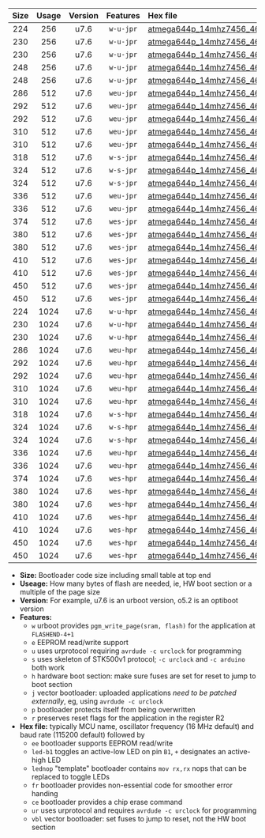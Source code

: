 |Size|Usage|Version|Features|Hex file|
|:-:|:-:|:-:|:-:|:--|
|224|256|u7.6|`w-u-jpr`|[atmega644p_14mhz7456_460800bps_ur_vbl.hex](https://raw.githubusercontent.com/stefanrueger/urboot/main/atmega644p_14mhz7456_460800bps_ur_vbl.hex)|
|230|256|u7.6|`w-u-jpr`|[atmega644p_14mhz7456_460800bps_led+b0_ur_vbl.hex](https://raw.githubusercontent.com/stefanrueger/urboot/main/atmega644p_14mhz7456_460800bps_led+b0_ur_vbl.hex)|
|230|256|u7.6|`w-u-jpr`|[atmega644p_14mhz7456_460800bps_lednop_ur_vbl.hex](https://raw.githubusercontent.com/stefanrueger/urboot/main/atmega644p_14mhz7456_460800bps_lednop_ur_vbl.hex)|
|248|256|u7.6|`w-u-jpr`|[atmega644p_14mhz7456_460800bps_led+b0_fr_ur_vbl.hex](https://raw.githubusercontent.com/stefanrueger/urboot/main/atmega644p_14mhz7456_460800bps_led+b0_fr_ur_vbl.hex)|
|248|256|u7.6|`w-u-jpr`|[atmega644p_14mhz7456_460800bps_lednop_fr_ur_vbl.hex](https://raw.githubusercontent.com/stefanrueger/urboot/main/atmega644p_14mhz7456_460800bps_lednop_fr_ur_vbl.hex)|
|286|512|u7.6|`weu-jpr`|[atmega644p_14mhz7456_460800bps_ee_ur_vbl.hex](https://raw.githubusercontent.com/stefanrueger/urboot/main/atmega644p_14mhz7456_460800bps_ee_ur_vbl.hex)|
|292|512|u7.6|`weu-jpr`|[atmega644p_14mhz7456_460800bps_ee_led+b0_ur_vbl.hex](https://raw.githubusercontent.com/stefanrueger/urboot/main/atmega644p_14mhz7456_460800bps_ee_led+b0_ur_vbl.hex)|
|292|512|u7.6|`weu-jpr`|[atmega644p_14mhz7456_460800bps_ee_lednop_ur_vbl.hex](https://raw.githubusercontent.com/stefanrueger/urboot/main/atmega644p_14mhz7456_460800bps_ee_lednop_ur_vbl.hex)|
|310|512|u7.6|`weu-jpr`|[atmega644p_14mhz7456_460800bps_ee_led+b0_fr_ur_vbl.hex](https://raw.githubusercontent.com/stefanrueger/urboot/main/atmega644p_14mhz7456_460800bps_ee_led+b0_fr_ur_vbl.hex)|
|310|512|u7.6|`weu-jpr`|[atmega644p_14mhz7456_460800bps_ee_lednop_fr_ur_vbl.hex](https://raw.githubusercontent.com/stefanrueger/urboot/main/atmega644p_14mhz7456_460800bps_ee_lednop_fr_ur_vbl.hex)|
|318|512|u7.6|`w-s-jpr`|[atmega644p_14mhz7456_460800bps_vbl.hex](https://raw.githubusercontent.com/stefanrueger/urboot/main/atmega644p_14mhz7456_460800bps_vbl.hex)|
|324|512|u7.6|`w-s-jpr`|[atmega644p_14mhz7456_460800bps_led+b0_vbl.hex](https://raw.githubusercontent.com/stefanrueger/urboot/main/atmega644p_14mhz7456_460800bps_led+b0_vbl.hex)|
|324|512|u7.6|`w-s-jpr`|[atmega644p_14mhz7456_460800bps_lednop_vbl.hex](https://raw.githubusercontent.com/stefanrueger/urboot/main/atmega644p_14mhz7456_460800bps_lednop_vbl.hex)|
|336|512|u7.6|`weu-jpr`|[atmega644p_14mhz7456_460800bps_ee_led+b0_fr_ce_ur_vbl.hex](https://raw.githubusercontent.com/stefanrueger/urboot/main/atmega644p_14mhz7456_460800bps_ee_led+b0_fr_ce_ur_vbl.hex)|
|336|512|u7.6|`weu-jpr`|[atmega644p_14mhz7456_460800bps_ee_lednop_fr_ce_ur_vbl.hex](https://raw.githubusercontent.com/stefanrueger/urboot/main/atmega644p_14mhz7456_460800bps_ee_lednop_fr_ce_ur_vbl.hex)|
|374|512|u7.6|`wes-jpr`|[atmega644p_14mhz7456_460800bps_ee_vbl.hex](https://raw.githubusercontent.com/stefanrueger/urboot/main/atmega644p_14mhz7456_460800bps_ee_vbl.hex)|
|380|512|u7.6|`wes-jpr`|[atmega644p_14mhz7456_460800bps_ee_led+b0_vbl.hex](https://raw.githubusercontent.com/stefanrueger/urboot/main/atmega644p_14mhz7456_460800bps_ee_led+b0_vbl.hex)|
|380|512|u7.6|`wes-jpr`|[atmega644p_14mhz7456_460800bps_ee_lednop_vbl.hex](https://raw.githubusercontent.com/stefanrueger/urboot/main/atmega644p_14mhz7456_460800bps_ee_lednop_vbl.hex)|
|410|512|u7.6|`wes-jpr`|[atmega644p_14mhz7456_460800bps_ee_led+b0_fr_vbl.hex](https://raw.githubusercontent.com/stefanrueger/urboot/main/atmega644p_14mhz7456_460800bps_ee_led+b0_fr_vbl.hex)|
|410|512|u7.6|`wes-jpr`|[atmega644p_14mhz7456_460800bps_ee_lednop_fr_vbl.hex](https://raw.githubusercontent.com/stefanrueger/urboot/main/atmega644p_14mhz7456_460800bps_ee_lednop_fr_vbl.hex)|
|450|512|u7.6|`wes-jpr`|[atmega644p_14mhz7456_460800bps_ee_led+b0_fr_ce_vbl.hex](https://raw.githubusercontent.com/stefanrueger/urboot/main/atmega644p_14mhz7456_460800bps_ee_led+b0_fr_ce_vbl.hex)|
|450|512|u7.6|`wes-jpr`|[atmega644p_14mhz7456_460800bps_ee_lednop_fr_ce_vbl.hex](https://raw.githubusercontent.com/stefanrueger/urboot/main/atmega644p_14mhz7456_460800bps_ee_lednop_fr_ce_vbl.hex)|
|224|1024|u7.6|`w-u-hpr`|[atmega644p_14mhz7456_460800bps_ur.hex](https://raw.githubusercontent.com/stefanrueger/urboot/main/atmega644p_14mhz7456_460800bps_ur.hex)|
|230|1024|u7.6|`w-u-hpr`|[atmega644p_14mhz7456_460800bps_led+b0_ur.hex](https://raw.githubusercontent.com/stefanrueger/urboot/main/atmega644p_14mhz7456_460800bps_led+b0_ur.hex)|
|230|1024|u7.6|`w-u-hpr`|[atmega644p_14mhz7456_460800bps_lednop_ur.hex](https://raw.githubusercontent.com/stefanrueger/urboot/main/atmega644p_14mhz7456_460800bps_lednop_ur.hex)|
|286|1024|u7.6|`weu-hpr`|[atmega644p_14mhz7456_460800bps_ee_ur.hex](https://raw.githubusercontent.com/stefanrueger/urboot/main/atmega644p_14mhz7456_460800bps_ee_ur.hex)|
|292|1024|u7.6|`weu-hpr`|[atmega644p_14mhz7456_460800bps_ee_led+b0_ur.hex](https://raw.githubusercontent.com/stefanrueger/urboot/main/atmega644p_14mhz7456_460800bps_ee_led+b0_ur.hex)|
|292|1024|u7.6|`weu-hpr`|[atmega644p_14mhz7456_460800bps_ee_lednop_ur.hex](https://raw.githubusercontent.com/stefanrueger/urboot/main/atmega644p_14mhz7456_460800bps_ee_lednop_ur.hex)|
|310|1024|u7.6|`weu-hpr`|[atmega644p_14mhz7456_460800bps_ee_led+b0_fr_ur.hex](https://raw.githubusercontent.com/stefanrueger/urboot/main/atmega644p_14mhz7456_460800bps_ee_led+b0_fr_ur.hex)|
|310|1024|u7.6|`weu-hpr`|[atmega644p_14mhz7456_460800bps_ee_lednop_fr_ur.hex](https://raw.githubusercontent.com/stefanrueger/urboot/main/atmega644p_14mhz7456_460800bps_ee_lednop_fr_ur.hex)|
|318|1024|u7.6|`w-s-hpr`|[atmega644p_14mhz7456_460800bps.hex](https://raw.githubusercontent.com/stefanrueger/urboot/main/atmega644p_14mhz7456_460800bps.hex)|
|324|1024|u7.6|`w-s-hpr`|[atmega644p_14mhz7456_460800bps_led+b0.hex](https://raw.githubusercontent.com/stefanrueger/urboot/main/atmega644p_14mhz7456_460800bps_led+b0.hex)|
|324|1024|u7.6|`w-s-hpr`|[atmega644p_14mhz7456_460800bps_lednop.hex](https://raw.githubusercontent.com/stefanrueger/urboot/main/atmega644p_14mhz7456_460800bps_lednop.hex)|
|336|1024|u7.6|`weu-hpr`|[atmega644p_14mhz7456_460800bps_ee_led+b0_fr_ce_ur.hex](https://raw.githubusercontent.com/stefanrueger/urboot/main/atmega644p_14mhz7456_460800bps_ee_led+b0_fr_ce_ur.hex)|
|336|1024|u7.6|`weu-hpr`|[atmega644p_14mhz7456_460800bps_ee_lednop_fr_ce_ur.hex](https://raw.githubusercontent.com/stefanrueger/urboot/main/atmega644p_14mhz7456_460800bps_ee_lednop_fr_ce_ur.hex)|
|374|1024|u7.6|`wes-hpr`|[atmega644p_14mhz7456_460800bps_ee.hex](https://raw.githubusercontent.com/stefanrueger/urboot/main/atmega644p_14mhz7456_460800bps_ee.hex)|
|380|1024|u7.6|`wes-hpr`|[atmega644p_14mhz7456_460800bps_ee_led+b0.hex](https://raw.githubusercontent.com/stefanrueger/urboot/main/atmega644p_14mhz7456_460800bps_ee_led+b0.hex)|
|380|1024|u7.6|`wes-hpr`|[atmega644p_14mhz7456_460800bps_ee_lednop.hex](https://raw.githubusercontent.com/stefanrueger/urboot/main/atmega644p_14mhz7456_460800bps_ee_lednop.hex)|
|410|1024|u7.6|`wes-hpr`|[atmega644p_14mhz7456_460800bps_ee_led+b0_fr.hex](https://raw.githubusercontent.com/stefanrueger/urboot/main/atmega644p_14mhz7456_460800bps_ee_led+b0_fr.hex)|
|410|1024|u7.6|`wes-hpr`|[atmega644p_14mhz7456_460800bps_ee_lednop_fr.hex](https://raw.githubusercontent.com/stefanrueger/urboot/main/atmega644p_14mhz7456_460800bps_ee_lednop_fr.hex)|
|450|1024|u7.6|`wes-hpr`|[atmega644p_14mhz7456_460800bps_ee_led+b0_fr_ce.hex](https://raw.githubusercontent.com/stefanrueger/urboot/main/atmega644p_14mhz7456_460800bps_ee_led+b0_fr_ce.hex)|
|450|1024|u7.6|`wes-hpr`|[atmega644p_14mhz7456_460800bps_ee_lednop_fr_ce.hex](https://raw.githubusercontent.com/stefanrueger/urboot/main/atmega644p_14mhz7456_460800bps_ee_lednop_fr_ce.hex)|

- **Size:** Bootloader code size including small table at top end
- **Useage:** How many bytes of flash are needed, ie, HW boot section or a multiple of the page size
- **Version:** For example, u7.6 is an urboot version, o5.2 is an optiboot version
- **Features:**
  + `w` urboot provides `pgm_write_page(sram, flash)` for the application at `FLASHEND-4+1`
  + `e` EEPROM read/write support
  + `u` uses urprotocol requiring `avrdude -c urclock` for programming
  + `s` uses skeleton of STK500v1 protocol; `-c urclock` and `-c arduino` both work
  + `h` hardware boot section: make sure fuses are set for reset to jump to boot section
  + `j` vector bootloader: uploaded applications *need to be patched externally*, eg, using `avrdude -c urclock`
  + `p` bootloader protects itself from being overwritten
  + `r` preserves reset flags for the application in the register R2
- **Hex file:** typically MCU name, oscillator frequency (16 MHz default) and baud rate (115200 default) followed by
  + `ee` bootloader supports EEPROM read/write
  + `led-b1` toggles an active-low LED on pin `B1`, `+` designates an active-high LED
  + `lednop` "template" bootloader contains `mov rx,rx` nops that can be replaced to toggle LEDs
  + `fr` bootloader provides non-essential code for smoother error handing
  + `ce` bootloader provides a chip erase command
  + `ur` uses urprotocol and requires `avrdude -c urclock` for programming
  + `vbl` vector bootloader: set fuses to jump to reset, not the HW boot section
